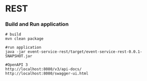 # REST
### Build and Run application
```shell script
# build
mvn clean package

#run application
java -jar event-service-rest/target/event-service-rest-0.0.1-SNAPSHOT.jar

#OpenAPI 3
http://localhost:8080/v3/api-docs/
http://localhost:8080/swagger-ui.html
```